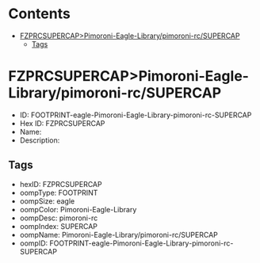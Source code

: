 



Contents
========

* [FZPRCSUPERCAP>Pimoroni-Eagle-Library/pimoroni-rc/SUPERCAP](#fzprcsupercappimoroni-eagle-librarypimoroni-rcsupercap)
	* [Tags](#tags)

# FZPRCSUPERCAP>Pimoroni-Eagle-Library/pimoroni-rc/SUPERCAP

- ID: FOOTPRINT-eagle-Pimoroni-Eagle-Library-pimoroni-rc-SUPERCAP
- Hex ID: FZPRCSUPERCAP
- Name: 
- Description: 

## Tags

- hexID: FZPRCSUPERCAP
- oompType: FOOTPRINT
- oompSize: eagle
- oompColor: Pimoroni-Eagle-Library
- oompDesc: pimoroni-rc
- oompIndex: SUPERCAP
- oompName: Pimoroni-Eagle-Library/pimoroni-rc/SUPERCAP
- oompID: FOOTPRINT-eagle-Pimoroni-Eagle-Library-pimoroni-rc-SUPERCAP
